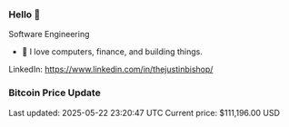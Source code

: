 ### Hello 🤙  

Software Engineering

- 🔭 I love computers, finance, and building things.
  
LinkedIn: https://www.linkedin.com/in/thejustinbishop/  










































































































































































































































































































































































### Bitcoin Price Update
Last updated: 2025-05-22 23:20:47 UTC
Current price: $111,196.00 USD
